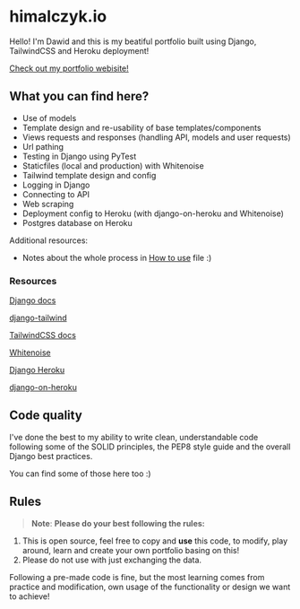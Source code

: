 # himalczyk.io

Hello! I'm Dawid and this is my beatiful portfolio built using Django, TailwindCSS and Heroku deployment!

<a href="https://himalczyk.herokuapp.com/" target="_blank">Check out my portfolio webisite!</a>

## What you can find here?

  - Use of models
  - Template design and re-usability of base templates/components
  - Views requests and responses (handling API, models and user requests)
  - Url pathing
  - Testing in Django using PyTest
  - Staticfiles (local and production) with Whitenoise
  - Tailwind template design and config
  - Logging in Django
  - Connecting to API
  - Web scraping
  - Deployment config to Heroku (with django-on-heroku and Whitenoise)
  - Postgres database on Heroku

Additional resources:
  - Notes about the whole process in <a href="https://github.com/himalczyk/himalczyk.io/blob/main/README.md" target="_blank">How to use</a> file :)

### Resources

[Django docs](https://docs.djangoproject.com/en/4.1/) 
 
[django-tailwind](https://django-tailwind.readthedocs.io/en/latest/installation.html) 
 
[TailwindCSS docs](https://tailwindcss.com/docs/installation) 
 
[Whitenoise](http://whitenoise.evans.io/en/stable/django.html) 
 
[Django Heroku](https://devcenter.heroku.com/categories/working-with-django) 

[django-on-heroku](https://pypi.org/project/django-on-heroku/)

## Code quality

I've done the best to my ability to write clean, understandable code following some of the SOLID principles, the PEP8 style guide and the overall Django best practices.

You can find some of those here too :)

## Rules

> **Note**: **Please do your best following the rules:**

1. This is open source, feel free to copy and **use** this code, to modify, play around, learn and create your own portfolio basing on this!
2. Please do not use with just exchanging the data.

Following a pre-made code is fine, but the most learning comes from practice and modification, own usage of the functionality or design we want to achieve!


